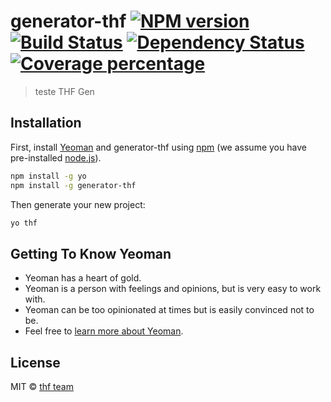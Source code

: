 # generator-thf [![NPM version][npm-image]][npm-url] [![Build Status][travis-image]][travis-url] [![Dependency Status][daviddm-image]][daviddm-url] [![Coverage percentage][coveralls-image]][coveralls-url]
> teste THF Gen

## Installation

First, install [Yeoman](http://yeoman.io) and generator-thf using [npm](https://www.npmjs.com/) (we assume you have pre-installed [node.js](https://nodejs.org/)).

```bash
npm install -g yo
npm install -g generator-thf
```

Then generate your new project:

```bash
yo thf
```

## Getting To Know Yeoman

 * Yeoman has a heart of gold.
 * Yeoman is a person with feelings and opinions, but is very easy to work with.
 * Yeoman can be too opinionated at times but is easily convinced not to be.
 * Feel free to [learn more about Yeoman](http://yeoman.io/).

## License

MIT © [thf team]()


[npm-image]: https://badge.fury.io/js/generator-thf.svg
[npm-url]: https://npmjs.org/package/generator-thf
[travis-image]: https://travis-ci.org/kaiamrodrigues/generator-thf.svg?branch=master
[travis-url]: https://travis-ci.org/kaiamrodrigues/generator-thf
[daviddm-image]: https://david-dm.org/kaiamrodrigues/generator-thf.svg?theme=shields.io
[daviddm-url]: https://david-dm.org/kaiamrodrigues/generator-thf
[coveralls-image]: https://coveralls.io/repos/kaiamrodrigues/generator-thf/badge.svg
[coveralls-url]: https://coveralls.io/r/kaiamrodrigues/generator-thf
